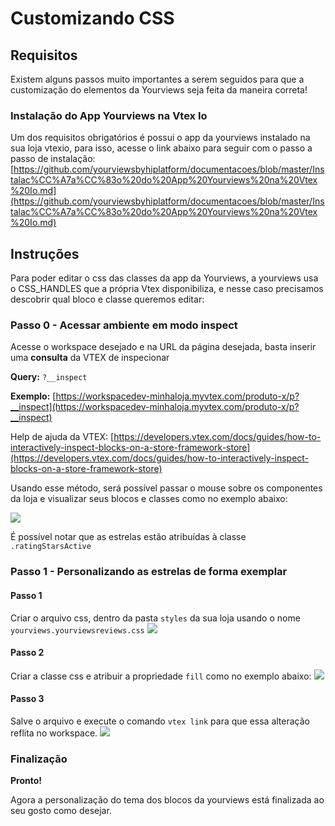 # Customizando CSS

## Requisitos

Existem alguns passos muito importantes a serem seguidos para que a customização do elementos da Yourviews seja feita da maneira correta!

### Instalação do App Yourviews na Vtex Io

Um dos requisitos obrigatórios é possui o app da yourviews instalado na sua loja vtexio, para isso, acesse o link abaixo para seguir com o passo a passo de instalação:
[https://github.com/yourviewsbyhiplatform/documentacoes/blob/master/Instalac%CC%A7a%CC%83o%20do%20App%20Yourviews%20na%20Vtex%20Io.md](https://github.com/yourviewsbyhiplatform/documentacoes/blob/master/Instalac%CC%A7a%CC%83o%20do%20App%20Yourviews%20na%20Vtex%20Io.md)

## Instruções

Para poder editar o css das classes da app da Yourviews, a yourviews usa o CSS_HANDLES que a própria Vtex disponibiliza, e nesse caso precisamos descobrir qual bloco e classe queremos editar:

### Passo 0 - Acessar ambiente em modo inspect

Acesse o workspace desejado e na URL da página desejada, basta inserir uma **consulta** da VTEX de inspecionar

**Query:** `?__inspect`

**Exemplo:**  [https://workspacedev-minhaloja.myvtex.com/produto-x/p?__inspect](https://workspacedev-minhaloja.myvtex.com/produto-x/p?__inspect)

Help de ajuda da VTEX: [https://developers.vtex.com/docs/guides/how-to-interactively-inspect-blocks-on-a-store-framework-store](https://developers.vtex.com/docs/guides/how-to-interactively-inspect-blocks-on-a-store-framework-store)

Usando esse método, será possível passar o mouse sobre os componentes da loja e visualizar seus blocos e classes como no exemplo abaixo:

![](https://i.imgur.com/lmcFMDc.png)

É possível notar que as estrelas estão atribuídas à classe `.ratingStarsActive`

### Passo 1 - Personalizando as estrelas de forma exemplar

#### Passo 1

Criar o arquivo css, dentro da pasta `styles` da sua loja usando o nome `yourviews.yourviewsreviews.css`
![](https://i.imgur.com/jkSEV3s.png)

#### Passo 2
Criar a classe css e atribuir a propriedade `fill` como no exemplo abaixo:
![](https://i.imgur.com/poeVTo6.png)

#### Passo 3
Salve o arquivo e execute o comando `vtex link` para que essa alteração reflita no workspace.
![](https://i.imgur.com/LgJTwDp.png)

### Finalização

**Pronto!**

Agora a personalização do tema dos blocos da yourviews está finalizada ao seu gosto como desejar.
<!--stackedit_data:
eyJoaXN0b3J5IjpbMTY1MDkxODkxMV19
-->